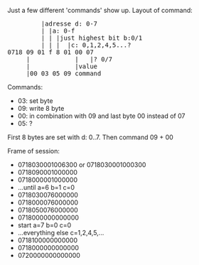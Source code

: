 Just a few different 'commands' show up. 
Layout of command:

<pre>
         |adresse d: 0-7
         | |a: 0-f 
         | | |just highest bit b:0/1
         | | |  |c: 0,1,2,4,5...?       
0718 09 01 f 8 01 00 07
     |            |   |? 0/7
     |            |value
     |00 03 05 09 command
</pre>

Commands:
- 03: set byte
- 09: write 8 byte
- 00: in combination with 09 and last byte 00 instead of 07
- 05: ?

First 8 bytes are set with d: 0..7. 
Then command 09 + 00

Frame of session:
- 0718030001006300 or 0718030001000300 
- 0718090001000000
- 0718000001000000
- ...until a=6 b=1 c=0
- 0718030076000000
- 0718000076000000
- 0718050076000000
- 0718000000000000
- start a=7 b=0 c=0
- ...everything else c=1,2,4,5,...
- 0718100000000000
- 0718000000000000
- 0720000000000000

  
